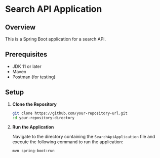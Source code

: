 # Search API Application

## Overview

This is a Spring Boot application for a search API.

## Prerequisites

- JDK 11 or later
- Maven
- Postman (for testing)

## Setup

1. **Clone the Repository**

   ```bash
   git clone https://github.com/your-repository-url.git
   cd your-repository-directory
2. **Run the Application**

   Navigate to the directory containing the `SearchApiApplication` file and execute the following command to run the application:

   ```bash
   mvn spring-boot:run
